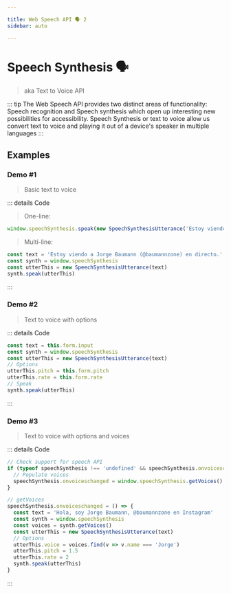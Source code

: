```yaml
---

title: Web Speech API 🗣 2
sidebar: auto

---
```


# Speech Synthesis 🗣
> aka Text to Voice API

::: tip
The Web Speech API provides two distinct areas of functionality: Speech recognition and Speech synthesis which open up interesting new possibilities for accessibility.
Speech Synthesis or text to voice allow us convert text to voice and playing it out of a device's speaker in multiple languages
:::

## Examples

### Demo #1
> Basic text to voice

<ClientOnly>
  <API-Speech-Example1/>
</ClientOnly>

::: details Code
> One-line:
```js
window.speechSynthesis.speak(new SpeechSynthesisUtterance('Estoy viendo a Jorge Baumann (@baumannzone) en directo.'))
```


> Multi-line:
```js
const text = 'Estoy viendo a Jorge Baumann (@baumannzone) en directo.'
const synth = window.speechSynthesis
const utterThis = new SpeechSynthesisUtterance(text)
synth.speak(utterThis)
```
:::


### Demo #2
> Text to voice with options

<ClientOnly>
  <API-Speech-Example2/>
</ClientOnly>


::: details Code
```js
const text = this.form.input
const synth = window.speechSynthesis
const utterThis = new SpeechSynthesisUtterance(text)
// Options
utterThis.pitch = this.form.pitch
utterThis.rate = this.form.rate
// Speak
synth.speak(utterThis)
```
:::


### Demo #3
> Text to voice with options and voices

<ClientOnly>
  <API-Speech-Example3/>
</ClientOnly>


::: details Code
```js
// Check support for speech API
if (typeof speechSynthesis !== 'undefined' && speechSynthesis.onvoiceschanged !== undefined) {
  // Populate voices
  speechSynthesis.onvoiceschanged = window.speechSynthesis.getVoices()
}
```

```js
// getVoices
speechSynthesis.onvoiceschanged = () => {
  const text = 'Hola, soy Jorge Baumann, @baumannzone en Instagram'
  const synth = window.speechSynthesis
  const voices = synth.getVoices()
  const utterThis = new SpeechSynthesisUtterance(text)
  // Options
  utterThis.voice = voices.find(v => v.name === 'Jorge')
  utterThis.pitch = 1.5
  utterThis.rate = 2
  synth.speak(utterThis)
}
```
:::
